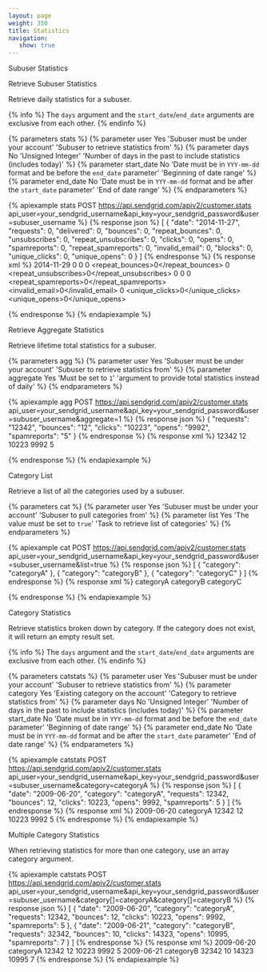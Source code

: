 ```yaml
---
layout: page
weight: 350
title: Statistics
navigation:
   show: true
---
```


Subuser Statistics

<page-anchor el="h2">
Retrieve Subuser Statistics
</page-anchor>

Retrieve daily statistics for a subuser.

{% info %}
The <code>days</code> argument and the <code>start_date</code>/<code>end_date</code> arguments are exclusive from each other.
{% endinfo %}

{% parameters stats %}
 {% parameter user Yes 'Subuser must be under your account' 'Subuser to retrieve statistics from' %}
 {% parameter days No 'Unsigned Integer' 'Number of days in the past to include statistics (includes today)' %}
 {% parameter start_date No 'Date must be in <code>YYY-mm-dd</code> format and be before the <code>end_date</code> parameter' 'Beginning of date range' %}
 {% parameter end_date No 'Date must be in <code>YYY-mm-dd</code> format and be after the <code>start_date</code> parameter' 'End of date range' %}
{% endparameters %}

{% apiexample stats POST https://api.sendgrid.com/apiv2/customer.stats api_user=your_sendgrid_username&api_key=your_sendgrid_password&user=subuser_username %}
  {% response json %}
[
  {
    "date": "2014-11-27",
    "requests": 0,
    "delivered": 0,
    "bounces": 0,
    "repeat_bounces": 0,
    "unsubscribes": 0,
    "repeat_unsubscribes": 0,
    "clicks": 0,
    "opens": 0,
    "spamreports": 0,
    "repeat_spamreports": 0,
    "invalid_email": 0,
    "blocks": 0,
    "unique_clicks": 0,
    "unique_opens": 0
  }
]
  {% endresponse %}
  {% response xml %}
<stats>
  <day>
    <date>2014-11-29</date>
    <requests>0</requests>
    <delivered>0</delivered>
    <bounces>0</bounces>
    <repeat_bounces>0</repeat_bounces>
    <unsubscribes>0</unsubscribes>
    <repeat_unsubscribes>0</repeat_unsubscribes>
    <clicks>0</clicks>
    <opens>0</opens>
    <spamreports>0</spamreports>
    <repeat_spamreports>0</repeat_spamreports>
    <invalid_email>0</invalid_email>
    <blocks>0</blocks>
    <unique_clicks>0</unique_clicks>
    <unique_opens>0</unique_opens>
  </day>
</stats>

  {% endresponse %}
{% endapiexample %}

<page-anchor el="h2">
Retrieve Aggregate Statistics
</page-anchor>

Retrieve lifetime total statistics for a subuser.

{% parameters agg %}
 {% parameter user Yes 'Subuser must be under your account' 'Subuser to retrieve statistics from' %}
 {% parameter aggregate Yes 'Must be set to <code>1</code>' 'argument to provide total statistics instead of daily' %}
{% endparameters %}


{% apiexample agg POST https://api.sendgrid.com/apiv2/customer.stats api_user=your_sendgrid_username&api_key=your_sendgrid_password&user=subuser_username&aggregate=1 %}
  {% response json %}
{
  "requests": "12342",
  "bounces": "12",
  "clicks": "10223",
  "opens": "9992",
  "spamreports": "5"
}
  {% endresponse %}
  {% response xml %}
<stats>
   <requests>12342</requests>
   <bounces>12</bounces>
   <clicks>10223</clicks>
   <opens>9992</opens>
   <spamreports>5</spamreports>
</stats>

  {% endresponse %}
{% endapiexample %}

<page-anchor el="h2">
Category List
</page-anchor>

Retrieve a list of all the categories used by a subuser.

{% parameters cat %}
 {% parameter user Yes 'Subuser must be under your account' 'Subuser to pull categories from' %}
 {% parameter list Yes 'The value must be set to <code>true</code>' 'Task to retrieve list of categories' %}
{% endparameters %}


{% apiexample cat POST https://api.sendgrid.com/apiv2/customer.stats api_user=your_sendgrid_username&api_key=your_sendgrid_password&user=subuser_username&list=true %}
  {% response json %}
[
  {
    "category": "categoryA"
  },
  {
    "category": "categoryB"
  },
  {
    "category": "categoryC"
  }
]
  {% endresponse %}
  {% response xml %}
<categories>
   <category>categoryA</category>
   <category>categoryB</category>
   <category>categoryC</category>
</categories>

  {% endresponse %}
{% endapiexample %}

<page-anchor el="h2">
Category Statistics
</page-anchor>

Retrieve statistics broken down by category. If the category does not exist, it will return an empty result set.

{% info %}
The <code>days</code> argument and the <code>start_date</code>/<code>end_date</code> arguments are exclusive from each other.
{% endinfo %}

{% parameters catstats %}
 {% parameter user Yes 'Subuser must be under your account' 'Subuser to retrieve statistics from' %}
 {% parameter category Yes 'Existing category on the account' 'Category to retrieve statistics from' %}
 {% parameter days No 'Unsigned Integer' 'Number of days in the past to include statistics (includes today)' %}
 {% parameter start_date No 'Date must be in <code>YYY-mm-dd</code> format and be before the <code>end_date</code> parameter' 'Beginning of date range' %}
 {% parameter end_date No 'Date must be in <code>YYY-mm-dd</code> format and be after the <code>start_date</code> parameter' 'End of date range' %}
{% endparameters %}

{% apiexample catstats POST https://api.sendgrid.com/apiv2/customer.stats api_user=your_sendgrid_username&api_key=your_sendgrid_password&user=subuser_username&category=categoryA %}
  {% response json %}
[
  {
    "date": "2009-06-20",
    "category": "categoryA",
    "requests": 12342,
    "bounces": 12,
    "clicks": 10223,
    "opens": 9992,
    "spamreports": 5
  }
]
  {% endresponse %}
  {% response xml %}
<stats>
  <day>
    <date>2009-06-20</date>
    <category>categoryA</category>
    <requests>12342</requests>
    <bounces>12</bounces>
    <clicks>10223</clicks>
    <opens>9992</opens>
    <spamreports>5</spamreports>
  </day>
</stats>
  {% endresponse %}
{% endapiexample %}

<page-anchor el="h2">
Multiple Category Statistics
</page-anchor>

When retrieving statistics for more than one category, use an array category argument.

{% apiexample catstats POST https://api.sendgrid.com/apiv2/customer.stats api_user=your_sendgrid_username&api_key=your_sendgrid_password&user=subuser_username&category[]=categoryA&category[]=categoryB %}
  {% response json %}
[
  {
    "date": "2009-06-20",
    "category": "categoryA",
    "requests": 12342,
    "bounces": 12,
    "clicks": 10223,
    "opens": 9992,
    "spamreports": 5
  },
  {
    "date": "2009-06-21",
    "category": "categoryB",
    "requests": 32342,
    "bounces": 10,
    "clicks": 14323,
    "opens": 10995,
    "spamreports": 7
  }
]
  {% endresponse %}
  {% response xml %}
<stats>
  <day>
    <date>2009-06-20</date>
    <category>categoryA</category>
    <requests>12342</requests>
    <bounces>12</bounces>
    <clicks>10223</clicks>
    <opens>9992</opens>
    <spamreports>5</spamreports>
  </day>
  <day>
      <date>2009-06-21</date>
      <category>categoryB</category>
      <requests>32342</requests>
      <bounces>10</bounces>
      <clicks>14323</clicks>
      <opens>10995</opens>
      <spamreports>7</spamreports>
  </day>
</stats>
  {% endresponse %}
{% endapiexample %}
